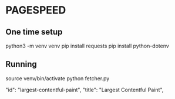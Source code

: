 # PAGESPEED


## One time setup

python3 -m venv venv
pip install requests
pip install python-dotenv

## Running

source venv/bin/activate
python fetcher.py

 "id": "largest-contentful-paint",
                "title": "Largest Contentful Paint",